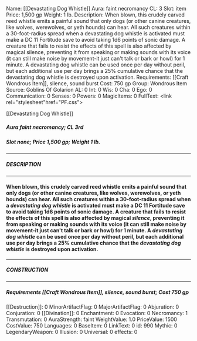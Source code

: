 Name: [[Devastating Dog Whistle]]
Aura: faint necromancy
CL: 3
Slot: item
Price: 1,500 gp
Weight: 1 lb.
Description: When blown, this crudely carved reed whistle emits a painful sound that only dogs (or other canine creatures, like wolves, werewolves, or yeth hounds) can hear. All such creatures within a 30-foot-radius spread when a devastating dog whistle is activated must make a DC 11 Fortitude save to avoid taking 1d6 points of sonic damage. A creature that fails to resist the effects of this spell is also affected by magical silence, preventing it from speaking or making sounds with its voice (it can still make noise by movement-it just can't talk or bark or howl) for 1 minute. A devastating dog whistle can be used once per day without peril, but each additional use per day brings a 25% cumulative chance that the devastating dog whistle is destroyed upon activation.
Requirements: [[Craft Wondrous Item]], silence, sound burst
Cost: 750 gp
Group: Wondrous Item
Source: Goblins Of Golarion
AL: 0
Int: 0
Wis: 0
Cha: 0
Ego: 0
Communication: 0
Senses: 0
Powers: 0
MagicItems: 0
FullText: <link rel="stylesheet"href="PF.css"><div class="heading"><p class="alignleft">[[Devastating Dog Whistle]]</p><div style="clear: both;"></div></div><div><h5><b>Aura </b>faint necromancy; <b>CL </b>3rd</h5><h5><b>Slot </b>none; <b>Price </b>1,500 gp; <b>Weight </b>1 lb.</h5></div><hr/><div><h5><b>DESCRIPTION</b></h5></div><hr/><div><h4><p>When blown, this crudely carved reed whistle emits a painful sound that only dogs (or other canine creatures, like wolves, werewolves, or yeth hounds) can hear. All such creatures within a 30-foot-radius spread when a <i>devastating dog whistle</i> is activated must make a DC 11 Fortitude save to avoid taking 1d6 points of sonic damage. A creature that fails to resist the effects of this spell is also affected by magical <i>silence</i>, preventing it from speaking or making sounds with its voice (it can still make noise by movement-it just can't talk or bark or howl) for 1 minute. A <i>devastating dog whistle</i> can be used once per day without peril, but each additional use per day brings a 25% cumulative chance that the <i>devastating dog whistle</i> is destroyed upon activation.</p></h4></div><hr/><div><h5><b>CONSTRUCTION</b></h5></div><hr/><div><h5><b>Requirements </b>[[Craft Wondrous Item]], <i>silence</i>, <i>sound burst</i>; <b>Cost </b>750 gp</h5></div>
[[Destruction]]: 0
MinorArtifactFlag: 0
MajorArtifactFlag: 0
Abjuration: 0
Conjuration: 0
[[Divination]]: 0
Enchantment: 0
Evocation: 0
Necromancy: 1
Transmutation: 0
AuraStrength: faint
WeightValue: 1.0
PriceValue: 1500
CostValue: 750
Languages: 0
BaseItem: 0
LinkText: 0
id: 990
Mythic: 0
LegendaryWeapon: 0
Illusion: 0
Universal: 0
effects: 0

